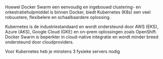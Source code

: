 
Hoewel Docker Swarm een eenvoudig en ingebouwd clustering- en orkestratiehulpmiddel is binnen Docker, biedt Kubernetes (K8s) een veel robuustere, 
flexibelere en schaalbaardere oplossing. 

Kubernetes is de industriestandaard en wordt ondersteund door AWS (EKS), Azure (AKS), Google Cloud (GKE) en on-prem oplossingen zoals OpenShift.
Docker Swarm is beperkter in cloud-native integratie en wordt minder breed ondersteund door cloudproviders.

Voor Kubernetes heb je minstens 3 fysieke servers nodig
